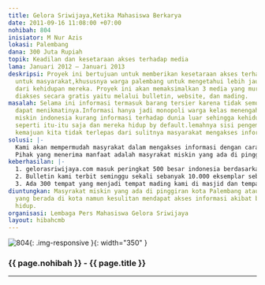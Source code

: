 ```yaml
---
title: Gelora Sriwijaya,Ketika Mahasiswa Berkarya
date: 2011-09-16 11:08:00 +07:00
nohibah: 804
inisiator: M Nur Azis
lokasi: Palembang
dana: 300 Juta Rupiah
topik: Keadilan dan kesetaraan akses terhadap media
lama: Januari 2012 – Januari 2013
deskripsi: Proyek ini bertujuan untuk memberikan kesetaraan akses terhadap informasi
  untuk masyarakat,khususnya warga palembang untuk mengetahui lebih jauh sisi lain
  dari kehidupan mereka. Proyek ini akan memaksimalkan 3 media yang murah dan bisa
  diakses secara gratis yaitu melalui bulletin, website, dan mading.
masalah: Selama ini informasi termasuk barang tersier karena tidak semua elemen masyarakat
  dapat menikmatinya.Informasi hanya jadi monopoli warga kelas menengah ke atas.Masyarakat
  miskin indonesia kurang informasi terhadap dunia luar sehingga kehidupan mereka
  seperti itu-itu saja dan mereka hidup by default.lemahnya sisi pengembangan dan
  kemajuan kita tidak terlepas dari sulitnya masyarakat mengakses informasi.
solusi: |-
  Kami akan mempermudah masyrakat dalam mengakses informasi dengan cara membuat 3 media murah yang dapat diakses siapa saja. Untuk masyarakat miskin yang kesulitan mengakses internet, kami akan membuatkan mading dan mengirimkan artikel minimal sebanyak 10 buah /minggu. Mading tersebut akan kami tempatkan di tempat strategis dimana banyak orang berkumpul,seperti masjid dan kantor sehingga meski mereka tidak punya uang untuk membeli koran atau mengakses internet,mereka tetap dapat mengakses informasi terkini.
  Pihak yang menerima manfaat adalah masyrakat miskin yang ada di pinggiran kota Palembang ataupun mereka yang berada di kota namun kesulitan mendapat akses informasi akibat banyaknya beban hidup.
keberhasilan: |-
  1. gelorasriwijaya.com masuk peringkat 500 besar indonesia berdasarkan alexa rank sebagai indikator pentingnya situs tersebut.
  2. Bulletin kami terbit seminggu sekali sebanyak 10.000 eksemplar sebagai indikator masyrakat antusias dengan kehadiran bulletin kami dan bulletin akan dibagikan secara gratis  (tenntu kami juga akan mengupayakn sponsorship dengan pihak lain)
  3. Ada 300 tempat yang menjadi tempat mading kami di masjid dan tempat peribadatan lainnya di tempat-tempat strategis di Palembang dan sekitarnya.
diuntungkan: Masyrakat miskin yang ada di pinggiran kota Palembang ataupun mereka
  yang berada di kota namun kesulitan mendapat akses informasi akibat banyaknya beban
  hidup.
organisasi: Lembaga Pers Mahasiswa Gelora Sriwijaya
layout: hibahcmb
---
```


![804](/static/img/hibahcmb/804.png){: .img-responsive }{: width="350" }

### {{ page.nohibah }} - {{ page.title }}

---

